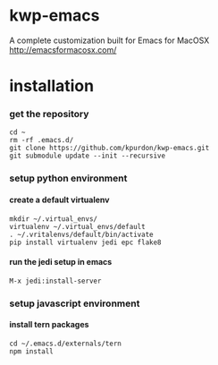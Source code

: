 kwp-emacs
=========

A complete customization built for Emacs for MacOSX
http://emacsformacosx.com/


installation
=========

### get the repository

```
cd ~
rm -rf .emacs.d/
git clone https://github.com/kpurdon/kwp-emacs.git
git submodule update --init --recursive
```

### setup python environment
#### create a default virtualenv

```
mkdir ~/.virtual_envs/
virtualenv ~/.virtual_envs/default
. ~/.vritalenvs/default/bin/activate
pip install virtualenv jedi epc flake8
```

#### run the jedi setup in emacs

```
M-x jedi:install-server
```

### setup javascript environment
#### install tern packages

```
cd ~/.emacs.d/externals/tern
npm install
```
